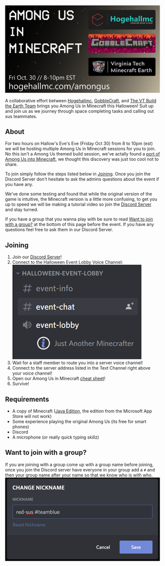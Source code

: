 ![Among Us in Minecraft by Hogehallmc, Gobblecraft, and VT Minecraft Earth](poster3.2.png)

A collaborative effort between [Hogehallmc](https://hogehallmc.com/), [GobbleCraft](https://gobblerconnect.vt.edu/organization/gobblecraft/), and [The VT Build the Earth Team](https://www.vtearth.mhdser.com/) brings you Among Us in Minecraft this Halloween! Suit up and join us as we journey through space completing tasks and calling out sus teammates.

## About

For two hours on Hallow's Eve's Eve (Friday Oct 30) from 8 to 10pm (est) we will be hosting multiple Among Us in Minecraft sessions for you to join. No this isn't a Among Us themed build session, we've actally found a [port of Among Us into Minecraft](https://phoenixsc.me/download-links/among-us-1-16-3/), we thought this discovery was just too cool not to share.

To join simply follow the steps listed below in [Joining](#joining). Once you join the Discord Server don't hesitate to ask the admins questions about the event if you have any.

We've done some testing and found that while the original version of the game is intuitive, the Minecraft version is a little more confusing, to get you up to speed we will be making a tutorial video so join the [Discord Server](https://discord.gg/D8dh3Z8) and stay turned.

If you have a group that you wanna play with be sure to read [Want to join with a group?](#want-to-join-with-a-group) at the bottom of this page before the event. If you have any questions feel free to ask them in our Discord Server.

## Joining

1. Join our [Discord Server](https://discord.gg/D8dh3Z8)!
2. Connect to the Halloween Event Lobby Voice Channel:  
   ![Discord Event Lobby](discord-lobby.png)
3. Wait for a staff member to route you into a server voice channel!
4. Connect to the server address listed in the Text Channel right above your voice channel!
5. Open our Among Us in Minecraft [cheat sheet](cheatsheet.html)!
6. Survive!

## Requirements

- A copy of Minecraft ([Java Edition](https://www.minecraft.net/en-us/store/minecraft-java-edition), the edition from the Microsoft App Store will not work)
- Some experience playing the original Among Us (its free for smart phones)
- Discord
- A microphone (or really quick typing skillz)

## Want to join with a group?

If you are joining with a group come up with a group name before joining, once you join the Discord server have everyone in your group add a `#` and then your group name after your name so that we know who is with who.  
![group name](group-name.png)